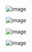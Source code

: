 
![image](https://github.com/user-attachments/assets/043809c1-49ca-45c5-bd58-5c92e2fd65df)


![image](https://github.com/user-attachments/assets/3cfe2176-8ee8-4a9f-b671-590ea6ffa07b)


![image](https://github.com/user-attachments/assets/452d2d8d-eb0d-4460-9a38-7b0254f9b2fd)

![image](https://github.com/user-attachments/assets/08b80a99-61a2-4770-a262-14ddd91689a9)

